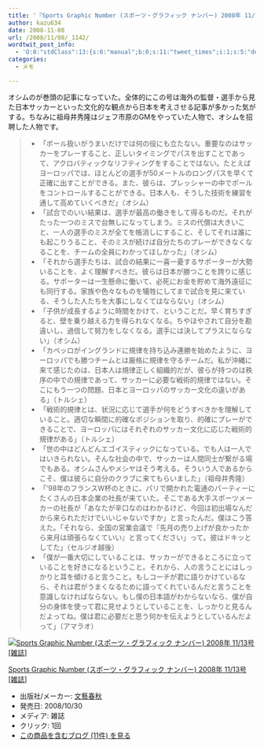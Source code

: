 ```yaml
---
title: '『Sports Graphic Number (スポーツ・グラフィック ナンバー) 2008年 11/13号 [雑誌]』で気になった部分'
author: kazu634
date: 2008-11-08
url: /2008/11/08/_1142/
wordtwit_post_info:
  - 'O:8:"stdClass":13:{s:6:"manual";b:0;s:11:"tweet_times";i:1;s:5:"delay";i:0;s:7:"enabled";i:1;s:10:"separation";s:2:"60";s:7:"version";s:3:"3.7";s:14:"tweet_template";b:0;s:6:"status";i:2;s:6:"result";a:0:{}s:13:"tweet_counter";i:2;s:13:"tweet_log_ids";a:1:{i:0;i:4369;}s:9:"hash_tags";a:0:{}s:8:"accounts";a:1:{i:0;s:7:"kazu634";}}'
categories:
  - メモ

---
```

<div class="section">
<p>
    オシムのが巻頭の記事になっていた。全体的にこの号は海外の監督・選手から見た日本サッカーといった文化的な観点から日本を考えさせる記事が多かった気がする。ちなみに祖母井秀隆はジェフ市原のGMをやっていた人物で、オシムを招聘した人物です。
</p>
  
<blockquote>
<ul>
<li>
        「ボール扱いがうまいだけでは何の役にも立たない。重要なのはサッカーをプレーすること、正しいタイミングでパスを出すことであって、アクロバティックなリフティングをすることではない。たとえばヨーロッパでは、ほとんどの選手が50メートルのロングパスを早くて正確に出すことができる。また、彼らは、プレッシャーの中でボールをコントロールすることができる。日本人も、そうした技術を練習を通して高めていくべきだ」（オシム）
</li>
<li>
        「試合でのいい結果は、選手が最高の働きをして得るものだ。それがたった一つのミスで台無しになってしまう。ミスの代償は大きいこと、一人の選手のミスが全てを帳消しにすること、そしてそれは誰にも起こりうること、そのミスが続けば自分たちのプレーができなくなることを、チームの全員にわかってほしかった」（オシム）
</li>
<li>
        「それから選手たちは、試合の結果に一喜一憂するサポーターが大勢いることを、よく理解すべきだ。彼らは日本が勝つことを誇りに感じる。サポーターは一生懸命に働いて、必死にお金を貯めて海外遠征にも同行する。家族や色々なものを犠牲にしてまで試合を見に来ている、そうした人たちを大事にしなくてはならない」（オシム）
</li>
<li>
        「子供が成長するように時間をかけて、ということだ。早く育ちすぎると、壁を乗り越える力を得られなくなる。ちやほやされて自分を勘違いし、過信して努力をしなくなる。選手には決してプラスにならない」（オシム）
</li>
<li>
        「カペッロがイングランドに規律を持ち込み連勝を始めたように、ヨーロッパでも勝つチームとは厳格に規律を守るチームだ。私が沖縄に来て感じたのは、日本人は規律正しく組織的だが、彼らが持つのは秩序の中での規律であって、サッカーに必要な戦術的規律ではない。そこにもう一つの問題、日本とヨーロッパのサッカー文化の違いがある」（トルシェ）
</li>
<li>
        「戦術的規律とは、状況に応じて選手が何をどうすべきかを理解していること。適切な瞬間に的確なポジションを取り、的確にプレーができることで、ヨーロッパにはそれぞれのサッカー文化に応じた戦術的規律がある」（トルシェ）
</li>
<li>
        「世の中はどんどんエゴイスティックになっている。でも人は一人ではいきられない。そんな社会の中で、サッカーは人間同士が繋がる場でもある。オシムさんやメシヤはそう考える。そういう人であるからこそ、僕は彼らに自分のクラブに来てもらいました」（祖母井秀隆）
</li>
<li>
        「&#8217;98年のフランスW杯のときに、パリで開かれた電通のパーティーにたくさんの日本企業の社長が来ていた。そこである大手スポーツメーカーの社長が「あなたが辛口なのはわかるけど、今回は初出場なんだから来られただけでいいじゃないですか」と言ったんだ。僕はこう答えた。「それなら、全国の営業会議で『先月の売り上げが良かったから来月は頑張らなくていい』と言ってください」って。彼はドキッとしてた」（セルジオ越後）
</li>
<li>
        「僕が一番大切にしていることは、サッカーができるところに立っていることを好きになるということ。それから、人の言うことにはしっかりと耳を傾けると言うこと。もしコーチが君に語りかけているなら、それは君がうまくなるために語ってくれているんだと言うことを意識しなければならない。もし僕の日本語がわからないなら、僕が自分の身体を使って君に見せようとしていることを、しっかりと見るんだよってね。僕は君に必要だと思う何かを伝えようとしているんだよって」（アマラオ）
</li>
</ul>
</blockquote>
  
<div class="hatena-asin-detail">
<a href="http://www.amazon.co.jp/dp/B001IUMSFG/?tag=hatena_st1-22&ascsubtag=d-7ibv" onclick="__gaTracker('send', 'event', 'outbound-article', 'http://www.amazon.co.jp/dp/B001IUMSFG/?tag=hatena_st1-22&ascsubtag=d-7ibv', '');"><img src="https://images-na.ssl-images-amazon.com/images/I/51wd9XH5H9L._SL160_.jpg" class="hatena-asin-detail-image" alt="Sports Graphic Number (スポーツ・グラフィック ナンバー) 2008年 11/13号 [雑誌]" title="Sports Graphic Number (スポーツ・グラフィック ナンバー) 2008年 11/13号 [雑誌]" /></a></p> 
    
<div class="hatena-asin-detail-info">
<p class="hatena-asin-detail-title">
<a href="http://www.amazon.co.jp/dp/B001IUMSFG/?tag=hatena_st1-22&ascsubtag=d-7ibv" onclick="__gaTracker('send', 'event', 'outbound-article', 'http://www.amazon.co.jp/dp/B001IUMSFG/?tag=hatena_st1-22&ascsubtag=d-7ibv', 'Sports Graphic Number (スポーツ・グラフィック ナンバー) 2008年 11/13号 [雑誌]');">Sports Graphic Number (スポーツ・グラフィック ナンバー) 2008年 11/13号 [雑誌]</a>
</p>
      
<ul>
<li>
<span class="hatena-asin-detail-label">出版社/メーカー:</span> <a href="http://d.hatena.ne.jp/keyword/%CA%B8%E9%BA%BD%D5%BD%A9" onclick="__gaTracker('send', 'event', 'outbound-article', 'http://d.hatena.ne.jp/keyword/%CA%B8%E9%BA%BD%D5%BD%A9', '文藝春秋');" class="keyword">文藝春秋</a>
</li>
<li>
<span class="hatena-asin-detail-label">発売日:</span> 2008/10/30
</li>
<li>
<span class="hatena-asin-detail-label">メディア:</span> 雑誌
</li>
<li>
<span class="hatena-asin-detail-label">クリック</span>: 1回
</li>
<li>
<a href="http://d.hatena.ne.jp/asin/B001IUMSFG" onclick="__gaTracker('send', 'event', 'outbound-article', 'http://d.hatena.ne.jp/asin/B001IUMSFG', 'この商品を含むブログ (11件) を見る');" target="_blank">この商品を含むブログ (11件) を見る</a>
</li>
</ul>
</div>
    
<div class="hatena-asin-detail-foot">
</div>
</div>
</div>
